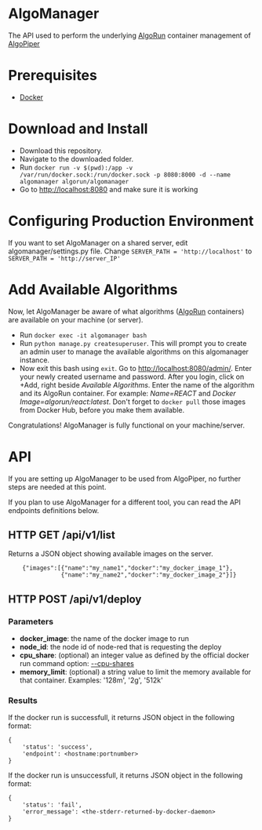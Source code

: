 # AlgoManager
The API used to perform the underlying [AlgoRun](https://github.com/algorun/algorun) container management of [AlgoPiper](https://github.com/algorun/algopiper)

# Prerequisites
- [Docker](http://www.docker.com/)


# Download and Install
- Download this repository.
- Navigate to the downloaded folder. 
- Run `docker run -v $(pwd):/app -v /var/run/docker.sock:/run/docker.sock -p 8080:8000 -d --name algomanager algorun/algomanager`
- Go to [http://localhost:8080](http://localhost:8080) and make sure it is working

# Configuring Production Environment
If you want to set AlgoManager on a shared server, edit algomanager/settings.py file. Change `SERVER_PATH = 'http://localhost'` to `SERVER_PATH = 'http://server_IP'`

# Add Available Algorithms
Now, let AlgoManager be aware of what algorithms ([AlgoRun]((https://github.com/algorun/algorun)) containers) are available on your machine (or server).
- Run `docker exec -it algomanager bash`
- Run `python manage.py createsuperuser`. This will prompt you to create an admin user to manage the available algorithms on this algomanager instance.
- Now exit this bash using `exit`. Go to [http://localhost:8080/admin/](http://localhost:8080/admin/). Enter your newly created username and password. 
After you login, click on +Add, right beside *Available Algorithms*. Enter the name of the algorithm and its AlgoRun container.
For example: _Name=REACT_ and _Docker Image=algorun/react:latest_. Don't forget to `docker pull` those images from Docker Hub, before you make them available.

Congratulations! AlgoManager is fully functional on your machine/server.  

# API
If you are setting up AlgoManager to be used from AlgoPiper, no further steps are needed at this point.

If you plan to use AlgoManager for a different tool, you can read the API endpoints definitions below.

## HTTP GET /api/v1/list
Returns a JSON object showing available images on the server.
```
    {"images":[{"name":"my_name1","docker":"my_docker_image_1"},
               {"name":"my_name2","docker":"my_docker_image_2"}]}
```

## HTTP POST /api/v1/deploy
### Parameters
- **docker_image**: the name of the docker image to run
- **node_id**: the node id of node-red that is requesting the deploy
- **cpu_share**: (optional) an integer value as defined by the official docker run command option: [--cpu-shares](https://docs.docker.com/engine/reference/run/#/cpu-share-constraint) 
- **memory_limit**: (optional) a string value to limit the memory available for that container. Examples: '128m', '2g', '512k'

### Results
If the docker run is successfull, it returns JSON object in the following format:

```
{
    'status': 'success',
    'endpoint': <hostname:portnumber>
}
```

If the docker run is unsuccessfull, it returns JSON object in the following format:

```
{
    'status': 'fail',
    'error_message': <the-stderr-returned-by-docker-daemon>
}
```
